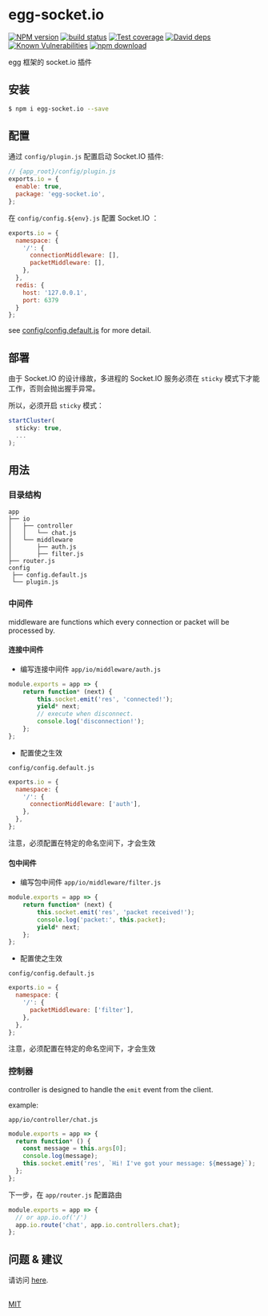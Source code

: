 # egg-socket.io

[![NPM version][npm-image]][npm-url]
[![build status][travis-image]][travis-url]
[![Test coverage][codecov-image]][codecov-url]
[![David deps][david-image]][david-url]
[![Known Vulnerabilities][snyk-image]][snyk-url]
[![npm download][download-image]][download-url]

[npm-image]: https://img.shields.io/npm/v/egg-socket.io.svg?style=flat-square
[npm-url]: https://npmjs.org/package/egg-socket.io
[travis-image]: https://img.shields.io/travis/eggjs/egg-socket.io.svg?style=flat-square
[travis-url]: https://travis-ci.org/eggjs/egg-socket.io
[codecov-image]: https://img.shields.io/codecov/c/github/eggjs/egg-socket.io.svg?style=flat-square
[codecov-url]: https://codecov.io/github/eggjs/egg-socket.io?branch=master
[david-image]: https://img.shields.io/david/eggjs/egg-socket.io.svg?style=flat-square
[david-url]: https://david-dm.org/eggjs/egg-socket.io
[snyk-image]: https://snyk.io/test/npm/egg-socket.io/badge.svg?style=flat-square
[snyk-url]: https://snyk.io/test/npm/egg-socket.io
[download-image]: https://img.shields.io/npm/dm/egg-socket.io.svg?style=flat-square
[download-url]: https://npmjs.org/package/egg-socket.io

egg 框架的 socket.io 插件

## 安装

```bash
$ npm i egg-socket.io --save
```

## 配置

通过 `config/plugin.js` 配置启动 Socket.IO 插件:

```js
// {app_root}/config/plugin.js
exports.io = {
  enable: true,
  package: 'egg-socket.io',
};
```

在 `config/config.${env}.js` 配置 Socket.IO ：

```js
exports.io = {
  namespace: {
    '/': {
      connectionMiddleware: [],
      packetMiddleware: [],
    },
  },
  redis: {
    host: '127.0.0.1',
    port: 6379
  }
};
```

see [config/config.default.js](config/config.default.js) for more detail.

## 部署

由于 Socket.IO 的设计缘故，多进程的 Socket.IO 服务必须在 `sticky` 模式下才能工作，否则会抛出握手异常。

所以，必须开启 `sticky` 模式：

```js
startCluster(
  sticky: true,
  ...
);
```

## 用法

### 目录结构

```
app
├── io
│   ├── controller
│   │   └── chat.js
│   └── middleware
│       ├── auth.js
│       ├── filter.js
├── router.js
config
 ├── config.default.js
 └── plugin.js
```

### 中间件

middleware are functions which every connection or packet will be processed by.

#### 连接中间件

- 编写连接中间件
`app/io/middleware/auth.js`
```js
module.exports = app => {
    return function* (next) {
        this.socket.emit('res', 'connected!');
        yield* next;
        // execute when disconnect.
        console.log('disconnection!');
    };
};
```
- 配置使之生效

`config/config.default.js`
```js
exports.io = {
  namespace: {
    '/': {
      connectionMiddleware: ['auth'],
    },
  },
};
```

注意，必须配置在特定的命名空间下，才会生效

#### 包中间件

- 编写包中间件
`app/io/middleware/filter.js`
```js
module.exports = app => {
    return function* (next) {
        this.socket.emit('res', 'packet received!');
        console.log('packet:', this.packet);
        yield* next;
    };
};
```
- 配置使之生效

`config/config.default.js`
```js
exports.io = {
  namespace: {
    '/': {
      packetMiddleware: ['filter'],
    },
  },
};
```

注意，必须配置在特定的命名空间下，才会生效

### 控制器

controller is designed to handle the `emit` event from the client.

example:

`app/io/controller/chat.js`
```js
module.exports = app => {
  return function* () {
    const message = this.args[0];
    console.log(message);
    this.socket.emit('res', `Hi! I've got your message: ${message}`);
  };
};
```

下一步，在 `app/router.js` 配置路由
```js
module.exports = app => {
  // or app.io.of('/')
  app.io.route('chat', app.io.controllers.chat);
};
```

## 问题 & 建议

请访问 [here](https://github.com/eggjs/egg/issues).

## 

[MIT](LICENSE)
